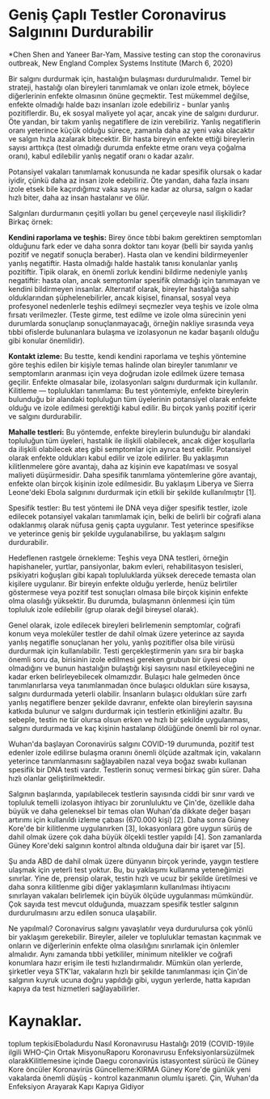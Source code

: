 # Geniş Çaplı Testler Coronavirus Salgınını Durdurabilir

\*Chen Shen and Yaneer Bar-Yam, Massive testing can stop the coronavirus outbreak, New England Complex Systems Institute (March 6, 2020)

Bir salgını durdurmak için, hastalığın bulaşması durdurulmalıdır. Temel bir strateji, hastalığı olan bireyleri tanımlamak ve onları izole etmek, böylece diğerlerinin enfekte olmasının önüne geçmektir. Test mükemmel değilse, enfekte olmadığı halde bazı insanları izole edebiliriz - bunlar yanlış pozitiflerdir. Bu, ek sosyal maliyete yol açar, ancak yine de salgını durdurur. Öte yandan, bir takım yanlış negatiflere de izin verebiliriz. Yanlış negatiflerin oranı yeterince küçük olduğu sürece, zamanla daha az yeni vaka olacaktır ve salgın hızla azalarak bitecektir. Bir hasta bireyin enfekte ettiği bireylerin sayısı arttıkça (test olmadığı durumda enfekte etme oranı veya çoğalma oranı), kabul edilebilir yanlış negatif oranı o kadar azalır.

Potansiyel vakaları tanımlamak konusunda ne kadar spesifik olursak o kadar iyidir, çünkü daha az insan izole edebiliriz. Öte yandan, daha fazla insanı izole etsek bile kaçırdığımız vaka sayısı ne kadar az olursa, salgın o kadar hızlı biter, daha az insan hastalanır ve ölür.

Salgınları durdurmanın çeşitli yolları bu genel çerçeveyle nasıl ilişkilidir? Birkaç örnek:

**Kendini raporlama ve teşhis:** Birey önce tıbbi bakım gerektiren semptomları olduğunu fark eder ve daha sonra doktor tanı koyar (belli bir sayıda yanlış pozitif ve negatif sonuçla beraber). Hasta olan ve kendini bildirmeyenler yanlış negatiftir. Hasta olmadığı halde hastalık tanısı konulanlar yanlış pozitiftir. Tipik olarak, en önemli zorluk kendini bildirme nedeniyle yanlış negatiftir: hasta olan, ancak semptomlar spesifik olmadığı için tanımayan ve kendini bildirmeyen insanlar. Alternatif olarak, bireyler hastalığa sahip olduklarından şüphelenebilirler, ancak kişisel, finansal, sosyal veya profesyonel nedenlerle teşhis edilmeyi seçmezler veya teşhis ve izole olma fırsatı verilmezler. (Teste girme, test edilme ve izole olma sürecinin yeni durumlarda sonuçlanıp sonuçlanmayacağı, örneğin nakliye sırasında veya tıbbi ofislerde bulunanlara bulaşma ve izolasyonun ne kadar başarılı olduğu gibi konular önemlidir).

**Kontakt izleme:** Bu testte, kendi kendini raporlama ve teşhis yöntemine göre teşhis edilen bir kişiyle temas halinde olan bireyler tanımlanır ve semptomların aranması için veya doğrudan izole edilmek üzere temasa geçilir. Enfekte olmasalar bile, izolasyonları salgını durdurmak için kullanılır.  
Kilitleme — toplulukları tanımlama: Bu test yöntemiyle, enfekte bireylerin bulunduğu bir alandaki topluluğun tüm üyelerinin potansiyel olarak enfekte olduğu ve izole edilmesi gerektiği kabul edilir. Bu birçok yanlış pozitif içerir ve salgını durdurabilir.

**Mahalle testleri:** Bu yöntemde, enfekte bireylerin bulunduğu bir alandaki topluluğun tüm üyeleri, hastalık ile ilişkili olabilecek, ancak diğer koşullarla da ilişkili olabilecek ateş gibi semptomlar için ayrıca test edilir. Potansiyel olarak enfekte oldukları kabul edilir ve izole edilirler. Bu yaklaşımın kilitlenmelere göre avantajı, daha az kişinin eve kapatılması ve sosyal maliyeti düşürmesidir. Daha spesifik tanımlama yöntemlerine göre avantajı, enfekte olan birçok kişinin izole edilmesidir. Bu yaklaşım Liberya ve Sierra Leone'deki Ebola salgınını durdurmak için etkili bir şekilde kullanılmıştır [1].

Spesifik testler: Bu test yöntemi ile DNA veya diğer spesifik testler, izole edilecek potansiyel vakaları tanımlamak için, belki de belirli bir coğrafi alana odaklanmış olarak nüfusa geniş çapta uygulanır. Test yeterince spesifikse ve yeterince geniş bir şekilde uygulanabilirse, bu yaklaşım salgını durdurabilir.

Hedeflenen rastgele örnekleme: Teşhis veya DNA testleri, örneğin hapishaneler, yurtlar, pansiyonlar, bakım evleri, rehabilitasyon tesisleri, psikiyatri koğuşları gibi kapalı topluluklarda yüksek derecede temasta olan kişilere uygulanır. Bir bireyin enfekte olduğu yerlerde, henüz belirtiler göstermese veya pozitif test sonuçları olmasa bile birçok kişinin enfekte olma olasılığı yüksektir. Bu durumda, bulaşmanın önlenmesi için tüm topluluk izole edilebilir (grup olarak değil bireysel olarak).

Genel olarak, izole edilecek bireyleri belirlemenin semptomlar, coğrafi konum veya moleküler testler de dahil olmak üzere yeterince az sayıda yanlış negatifle sonuçlanan her yolu, yanlış pozitifler olsa bile virüsü durdurmak için kullanılabilir.
Testi gerçekleştirmenin yanı sıra bir başka önemli soru da, birisinin izole edilmesi gereken grubun bir üyesi olup olmadığını ve bunun hastalığın bulaştığı kişi sayısını nasıl etkileyeceğini ne kadar erken belirleyebilecek olmamızdır. Bulaşıcı hale gelmeden önce tanımlanırlarsa veya tanımlanmadan önce bulaşıcı oldukları süre kısaysa, salgını durdurmada yeterli olabilir. İnsanların bulaşıcı oldukları süre zarfı yanlış negatiflere benzer şekilde davranır, enfekte olan bireylerin sayısına katkıda bulunur ve salgını durdurmak için testlerin etkinliğini azaltır. Bu sebeple, testin ne tür olursa olsun erken ve hızlı bir şekilde uygulanması, salgını durdurmada ve kaç kişinin hastalanıp öldüğünde önemli bir rol oynar.

Wuhan'da başlayan Coronavirüs salgını COVID-19 durumunda, pozitif test edenler izole edilirse bulaşma oranını önemli ölçüde azaltmak için, vakaların yeterince tanımlanmasını sağlayabilen nazal veya boğaz swabı kullanan spesifik bir DNA testi vardır. Testlerin sonuç vermesi birkaç gün sürer. Daha hızlı olanlar geliştirilmektedir.

Salgının başlarında, yapılabilecek testlerin sayısında ciddi bir sınır vardı ve topluluk temelli izolasyon ihtiyacı bir zorunluluktu ve Çin'de, özellikle daha büyük ve daha geleneksel bir temas olan Wuhan'da dikkate değer başarı artırımı için kullanıldı izleme çabası (670.000 kişi) [2]. Daha sonra Güney Kore'de bir kilitlenme uygulanırken [3], lokasyonlara göre uygun sürüş de dahil olmak üzere çok daha büyük ölçekli testler yapıldı [4]. Son zamanlarda Güney Kore'deki salgının kontrol altında olduğuna dair bir işaret var [5].

Şu anda ABD de dahil olmak üzere dünyanın birçok yerinde, yaygın testlere ulaşmak için yeterli test yoktur. Bu, bu yaklaşımı kullanma yeteneğimizi sınırlar. Yine de, prensip olarak, testin hızlı ve ucuz bir şekilde üretilmesi ve daha sonra kilitlenme gibi diğer yaklaşımların kullanılması ihtiyacını sınırlayan vakaları belirlemek için büyük ölçüde uygulanması mümkündür. Çok sayıda test mevcut olduğunda, muazzam spesifik testler salgının durdurulmasını arzu edilen sonuca ulaşabilir.

Ne yapılmalı? Coronavirus salgını yavaşlatılır veya durdurulursa çok yönlü bir yaklaşım gerekebilir. Bireyler, aileler ve topluluklar temastan kaçınmak ve onların ve diğerlerinin enfekte olma olasılığını sınırlamak için önlemler almalıdır. Aynı zamanda tıbbi yetkililer, minimum nitelikler ve coğrafi konumlara hazır erişim ile testi hızlandırmalıdır. Mümkün olan yerlerde, şirketler veya STK'lar, vakaların hızlı bir şekilde tanımlanması için Çin'de salgının kuyruk ucuna doğru yapıldığı gibi, uygun yerlerde, hatta kapıdan kapıya da test hizmetleri sağlayabilirler.

# Kaynaklar.

toplum tepkisiEboladurdu Nasıl
Koronavırusu Hastalığı 2019 (COVID-19)ile ilgili WHO-Çin Ortak MisyonuRaporu
Koronavırusu Enfeksiyonlarsüzülmek olarakKilitlemesine içinde Daegu
coronavirüs istasyontest sürücü ile Güney Kore öncüler
Koronavirüs Güncelleme:KIRMA Güney Kore'de günlük yeni vakalarda önemli düşüş - kontrol kazanmanın olumlu işareti.
Çin, Wuhan'da Enfeksiyon Arayarak Kapı Kapıya Gidiyor
